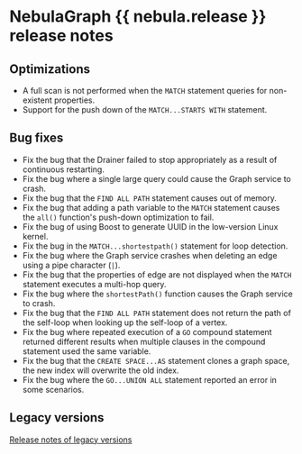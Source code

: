# NebulaGraph {{ nebula.release }} release notes

## Optimizations

- A full scan is not performed when the `MATCH` statement queries for non-existent properties.
- Support for the push down of the `MATCH...STARTS WITH` statement.

## Bug fixes

- Fix the bug that the Drainer failed to stop appropriately as a result of continuous restarting.
- Fix the bug where a single large query could cause the Graph service to crash.
- Fix the bug that the `FIND ALL PATH` statement causes out of memory.
- Fix the bug that adding a path variable to the `MATCH` statement causes the `all()` function's push-down optimization to fail.
- Fix the bug of using Boost to generate UUID in the low-version Linux kernel.
- Fix the bug in the `MATCH...shortestpath()` statement for loop detection.
- Fix the bug where the Graph service crashes when deleting an edge using a pipe character (`|`).
- Fix the bug that the properties of edge are not displayed when the `MATCH` statement executes a multi-hop query.
- Fix the bug where the `shortestPath()` function causes the Graph service to crash.
- Fix the bug that the `FIND ALL PATH` statement does not return the path of the self-loop when looking up the self-loop of a vertex.
- Fix the bug where repeated execution of a `GO` compound statement returned different results when multiple clauses in the compound statement used the same variable.
- Fix the bug that the `CREATE SPACE...AS` statement clones a graph space, the new index will overwrite the old index.
- Fix the bug where the `GO...UNION ALL` statement reported an error in some scenarios.

## Legacy versions

[Release notes of legacy versions](https://www.nebula-graph.io/tags/release-notes)
